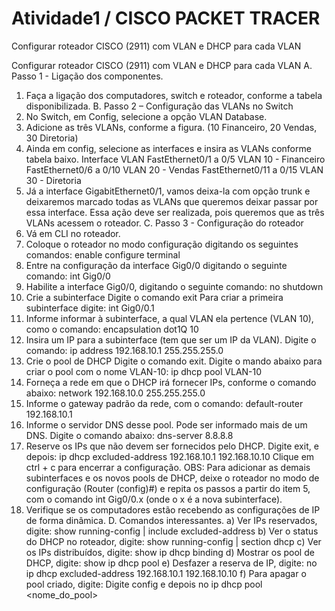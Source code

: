 # Atividade1 / CISCO PACKET TRACER
Configurar roteador CISCO (2911) com VLAN e DHCP para cada VLAN


Configurar roteador CISCO (2911) com VLAN e DHCP para cada VLAN
A. Passo 1 - Ligação dos componentes.
1. Faça a ligação dos computadores, switch e roteador, conforme a tabela disponibilizada.
B. Passo 2 – Configuração das VLANs no Switch
2. No Switch, em Config, selecione a opção VLAN Database.
3. Adicione as três VLANs, conforme a figura. (10 Financeiro, 20 Vendas, 30 Diretoria)
4. Ainda em config, selecione as interfaces e insira as VLANs conforme tabela baixo.
Interface
VLAN
FastEthernet0/1 a 0/5
VLAN 10 - Financeiro
FastEthernet0/6 a 0/10
VLAN 20 - Vendas
FastEthernet0/11 a 0/15
VLAN 30 - Diretoria
5. Já a interface GigabitEthernet0/1, vamos deixa-la com opção trunk e deixaremos marcado todas as VLANs que queremos deixar passar por essa interface. Essa ação deve ser realizada, pois queremos que as três VLANs acessem o roteador.
C. Passo 3 - Configuração do roteador
1. Vá em CLI no roteador.
2. Coloque o roteador no modo configuração digitando os seguintes comandos:
enable
configure terminal
3. Entre na configuração da interface Gig0/0 digitando o seguinte comando:
int Gig0/0
4. Habilite a interface Gig0/0, digitando o seguinte comando:
no shutdown
5. Crie a subinterface
Digite o comando exit
Para criar a primeira subinterface digite:
int Gig0/0.1
6. Informe informar à subinterface, a qual VLAN ela pertence (VLAN 10), como o comando:
encapsulation dot1Q 10
7. Insira um IP para a subinterface (tem que ser um IP da VLAN). Digite o comando:
ip address 192.168.10.1 255.255.255.0
8. Crie o pool de DHCP
Digite o comando exit.
Digite o mando abaixo para criar o pool com o nome VLAN-10:
ip dhcp pool VLAN-10
9. Forneça a rede em que o DHCP irá fornecer IPs, conforme o comando abaixo:
network 192.168.10.0 255.255.255.0
10. Informe o gateway padrão da rede, com o comando:
default-router 192.168.10.1
11. Informe o servidor DNS desse pool. Pode ser informado mais de um DNS. Digite o comando abaixo:
dns-server 8.8.8.8
12. Reserve os IPs que não devem ser fornecidos pelo DHCP.
Digite exit, e depois:
ip dhcp excluded-address 192.168.10.1 192.168.10.10
Clique em ctrl + c para encerrar a configuração.
OBS:
Para adicionar as demais subinterfaces e os novos pools de DHCP, deixe o roteador no modo de configuração (Router (config)#) e repita os passos a partir do item 5, com o comando int Gig0/0.x (onde o x é a nova subinterface).
13. Verifique se os computadores estão recebendo as configurações de IP de forma dinâmica.
D. Comandos interessantes.
a) Ver IPs reservados, digite:
show running-config | include excluded-address
b) Ver o status do DHCP no roteador, digite:
show running-config | section dhcp
c) Ver os IPs distribuídos, digite:
show ip dhcp binding
d) Mostrar os pool de DHCP, digite:
show ip dhcp pool
e) Desfazer a reserva de IP, digite:
no ip dhcp excluded-address 192.168.10.1 192.168.10.10
f) Para apagar o pool criado, digite:
Digite config e depois
no ip dhcp pool <nome_do_pool>
